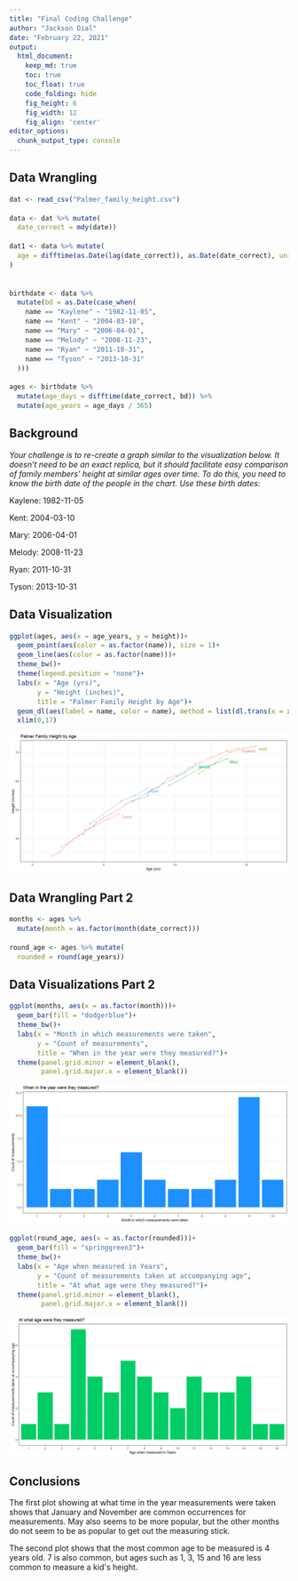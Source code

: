 ```yaml
---
title: "Final Coding Challenge"
author: "Jackson Dial"
date: "February 22, 2021"
output:
  html_document:  
    keep_md: true
    toc: true
    toc_float: true
    code_folding: hide
    fig_height: 6
    fig_width: 12
    fig_align: 'center'
editor_options: 
  chunk_output_type: console
---
```






## Data Wrangling


```r
dat <- read_csv("Palmer_family_height.csv")

data <- dat %>% mutate( 
  date_correct = mdy(date))

dat1 <- data %>% mutate(
  age = difftime(as.Date(lag(date_correct)), as.Date(date_correct), unit = "days")
)


birthdate <- data %>% 
  mutate(bd = as.Date(case_when(
    name == "Kaylene" ~ "1982-11-05",
    name == "Kent" ~ "2004-03-10",
    name == "Mary" ~ "2006-04-01",
    name == "Melody" ~ "2008-11-23",
    name == "Ryan" ~ "2011-10-31",
    name == "Tyson" ~ "2013-10-31"
  )))

ages <- birthdate %>% 
  mutate(age_days = difftime(date_correct, bd)) %>% 
  mutate(age_years = age_days / 365)
```

## Background

_Your challenge is to re-create a graph similar to the visualization below. It doesn’t need to be an exact replica, but it should facilitate easy comparison of family members’ height at similar ages over time. To do this, you need to know the birth date of the people in the chart. Use these birth dates:_


Kaylene: 1982-11-05

Kent: 2004-03-10

Mary: 2006-04-01

Melody: 2008-11-23

Ryan: 2011-10-31

Tyson: 2013-10-31

## Data Visualization


```r
ggplot(ages, aes(x = age_years, y = height))+
  geom_point(aes(color = as.factor(name)), size = 1)+
  geom_line(aes(color = as.factor(name)))+
  theme_bw()+
  theme(legend.position = "none")+
  labs(x = "Age (yrs)",
       y = "Height (inches)",
       title = "Palmer Family Height by Age")+
  geom_dl(aes(label = name, color = name), method = list(dl.trans(x = x+.3, y = y-.3), "last.points"))+
  xlim(0,17)
```

![](Final-Coding-Challenge_files/figure-html/tidy_data-1.png)<!-- -->

## Data Wrangling Part 2


```r
months <- ages %>% 
  mutate(month = as.factor(month(date_correct)))

round_age <- ages %>% mutate(
  rounded = round(age_years))
```


## Data Visualizations Part 2


```r
ggplot(months, aes(x = as.factor(month)))+
  geom_bar(fill = "dodgerblue")+
  theme_bw()+
  labs(x = "Month in which measurements were taken",
       y = "Count of measurements",
       title = "When in the year were they measured?")+
  theme(panel.grid.minor = element_blank(),
        panel.grid.major.x = element_blank())
```

![](Final-Coding-Challenge_files/figure-html/unnamed-chunk-2-1.png)<!-- -->

```r
ggplot(round_age, aes(x = as.factor(rounded)))+
  geom_bar(fill = "springgreen3")+
  theme_bw()+
  labs(x = "Age when measured in Years",
       y = "Count of measurements taken at accompanying age",
       title = "At what age were they measured?")+
  theme(panel.grid.minor = element_blank(),
        panel.grid.major.x = element_blank())
```

![](Final-Coding-Challenge_files/figure-html/unnamed-chunk-2-2.png)<!-- -->

## Conclusions

The first plot showing at what time in the year measurements were taken shows that January and November are common occurrences for measurements. May also seems to be more popular, but the other months do not seem to be as popular to get out the measuring stick.

The second plot shows that the most common age to be measured is 4 years old. 7 is also common, but ages such as 1, 3, 15 and 16 are less common to measure a kid's height.


